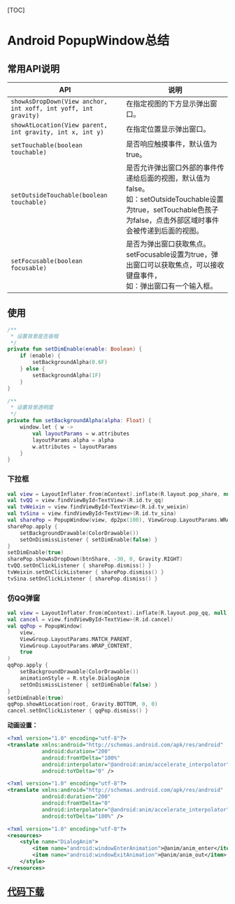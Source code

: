 [TOC]

# Android PopupWindow总结

## 常用API说明

| API                                                          | 说明                                                         |
| ------------------------------------------------------------ | ------------------------------------------------------------ |
| `showAsDropDown(View anchor, int xoff, int yoff, int gravity)` | 在指定视图的下方显示弹出窗口。                               |
| `showAtLocation(View parent, int gravity, int x, int y)`     | 在指定位置显示弹出窗口。                                     |
| `setTouchable(boolean touchable)`                            | 是否响应触摸事件，默认值为true。                             |
| `setOutsideTouchable(boolean touchable)`                     | 是否允许弹出窗口外部的事件传递给后面的视图，默认值为false。<br />如：setOutsideTouchable设置为true，setTouchable色孩子为false，点击外部区域时事件会被传递到后面的视图。 |
| `setFocusable(boolean focusable)`                            | 是否为弹出窗口获取焦点。setFocusable设置为true，弹出窗口可以获取焦点，可以接收键盘事件，<br />如：弹出窗口有一个输入框。 |



## 使用

```kotlin
/**
 * 设置背景是否昏暗
 */
private fun setDimEnable(enable: Boolean) {
    if (enable) {
        setBackgroundAlpha(0.6F)
    } else {
        setBackgroundAlpha(1F)
    }
}

/**
 * 设置背景透明度
 */
private fun setBackgroundAlpha(alpha: Float) {
    window.let { w ->
        val layoutParams = w.attributes
        layoutParams.alpha = alpha
        w.attributes = layoutParams
    }
}
```

### 下拉框

```kotlin
val view = LayoutInflater.from(mContext).inflate(R.layout.pop_share, null)
val tvQQ = view.findViewById<TextView>(R.id.tv_qq)
val tvWeixin = view.findViewById<TextView>(R.id.tv_weixin)
val tvSina = view.findViewById<TextView>(R.id.tv_sina)
val sharePop = PopupWindow(view, dp2px(100), ViewGroup.LayoutParams.WRAP_CONTENT, true)
sharePop.apply {
    setBackgroundDrawable(ColorDrawable())
    setOnDismissListener { setDimEnable(false) }
}
setDimEnable(true)
sharePop.showAsDropDown(btnShare, -30, 0, Gravity.RIGHT)
tvQQ.setOnClickListener { sharePop.dismiss() }
tvWeixin.setOnClickListener { sharePop.dismiss() }
tvSina.setOnClickListener { sharePop.dismiss() }
```

### 仿QQ弹窗

```kotlin
val view = LayoutInflater.from(mContext).inflate(R.layout.pop_qq, null)
val cancel = view.findViewById<TextView>(R.id.cancel)
val qqPop = PopupWindow(
    view,
    ViewGroup.LayoutParams.MATCH_PARENT,
    ViewGroup.LayoutParams.WRAP_CONTENT,
    true
)
qqPop.apply {
    setBackgroundDrawable(ColorDrawable())
    animationStyle = R.style.DialogAnim
    setOnDismissListener { setDimEnable(false) }
}
setDimEnable(true)
qqPop.showAtLocation(root, Gravity.BOTTOM, 0, 0)
cancel.setOnClickListener { qqPop.dismiss() }
```

**动画设置：**

```xml
<?xml version="1.0" encoding="utf-8"?>
<translate xmlns:android="http://schemas.android.com/apk/res/android"
           android:duration="200"
           android:fromYDelta="100%"
           android:interpolator="@android:anim/accelerate_interpolator"
           android:toYDelta="0" />
```

```xml
<?xml version="1.0" encoding="utf-8"?>
<translate xmlns:android="http://schemas.android.com/apk/res/android"
           android:duration="200"
           android:fromYDelta="0"
           android:interpolator="@android:anim/accelerate_interpolator"
           android:toYDelta="100%" />
```

```xml
<?xml version="1.0" encoding="utf-8"?>
<resources>
    <style name="DialogAnim">
        <item name="android:windowEnterAnimation">@anim/anim_enter</item>
        <item name="android:windowExitAnimation">@anim/anim_out</item>
    </style>
</resources>
```



## [代码下载](https://github.com/xiangxiongfly/MyAndroidProject/tree/main/module/home/src/main/java/com/example/home/popupwindow)

